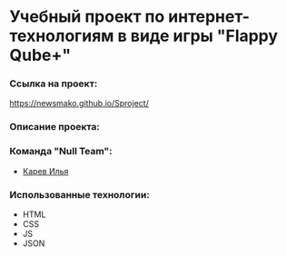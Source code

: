 # Учебный проект по интернет-технологиям в виде игры "Flappy Qube+"
### Ссылка на проект:
https://newsmako.github.io/Sproject/
### Описание проекта:

### Команда "Null Team":
- [Карев Илья](https://stankin.github.io/inet-2017/idm-17-06/Karev/index.html)
### Использованные технологии:
- HTML
- CSS
- JS
- JSON

